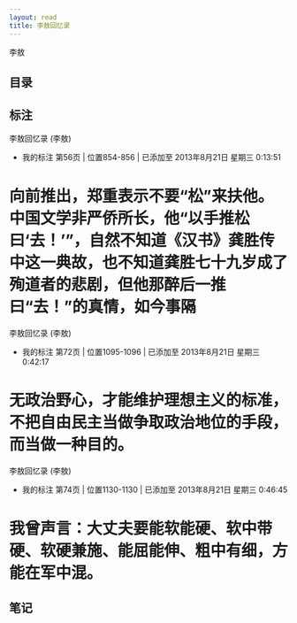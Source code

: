 ```yaml
---
layout: read
title: 李敖回忆录
---
```


李敖

## 目录

## 标注
李敖回忆录 (李敖)
- 我的标注 第56页 | 位置854-856 | 已添加至 2013年8月21日 星期三 0:13:51

向前推出，郑重表示不要“松”来扶他。中国文学非严侨所长，他“以手推松曰‘去！’”，自然不知道《汉书》龚胜传中这一典故，也不知道龚胜七十九岁成了殉道者的悲剧，但他那醉后一推曰“去！”的真情，如今事隔
==========
李敖回忆录 (李敖)
- 我的标注 第72页 | 位置1095-1096 | 已添加至 2013年8月21日 星期三 0:42:17

无政治野心，才能维护理想主义的标准，不把自由民主当做争取政治地位的手段，而当做一种目的。
==========
李敖回忆录 (李敖)
- 我的标注 第74页 | 位置1130-1130 | 已添加至 2013年8月21日 星期三 0:46:45

我曾声言：大丈夫要能软能硬、软中带硬、软硬兼施、能屈能伸、粗中有细，方能在军中混。
==========

## 笔记


